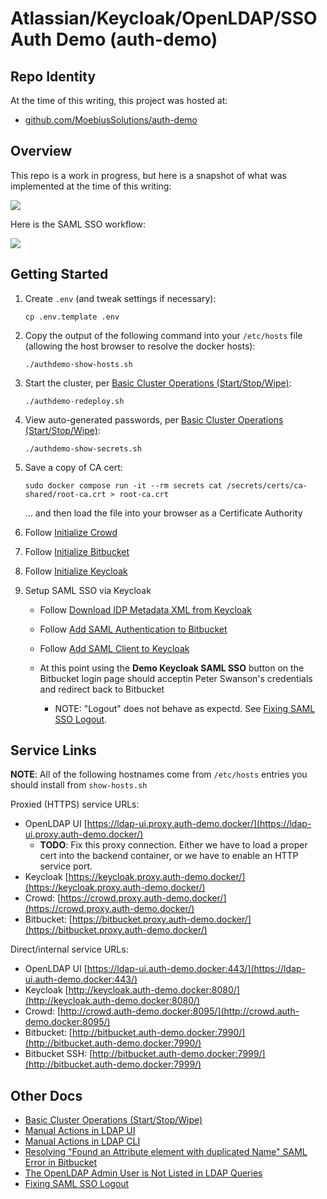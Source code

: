 # Atlassian/Keycloak/OpenLDAP/SSO Auth Demo (auth-demo)

## Repo Identity

At the time of this writing, this project was hosted at:

* [github.com/MoebiusSolutions/auth-demo](https://github.com/MoebiusSolutions/auth-demo)

## Overview

This repo is a work in progress, but here is a snapshot of what was implemented at the time of this writing:

![](https://www.moesol.com/plantuml/png/bOzFIyD04CNlyoc6dCoXv5vA82feQSLW4Iy5sSsEpPAuksmsrY1-TxDh_eXGggSPvltUpBoQNXmwZLOUIeT2MYgSr0g07KWvlCrogzyxP0qQtmpZUqDgUvtbVbuBPa1fGHWz4SVCc2R23q3yHarfFCd4grGZ_jpAIOysr1MrPjLUhNYwo-wsk1RvAk5fvF5gK6V-KZhU5XMvsR2RUJwga-7AwgFmKk4R-0G8IN2HJikN-41lP1l2a7QlBahdJ3o3mzDdkUdwMJ8ySug2uTvuUecFJOybDrQtfkanFupxQec9v6YbenZ2nZyv5bhLNGnZ-lzuO4hu8yGlMyZm1G00.png)

Here is the SAML SSO workflow:

![](https://www.moesol.com/plantuml/png/TP71Ri8m44Jl-OeLf_Q0UaS82UYbAbKZwB5IvTXRiafYk-jDKVlrjGCXf8YRevqPlPaeBOvXnUuGa445A8xFp2iMqkIL5V2btpmkSsKQiabJ6-K_MXff9YkIejKLohkT5ulTycK3ktp-K2mcNMn_7PkUyKVNJbM3vyaCfkfq7NdM4T2agqwFqUdLeqsWFMEMdTh0T34Gp61TawwWTljOfsX5d3qBvzDBuHODiHOG1pqfVCQzEkjbU4ywWvpTDnc4Dbqqeq4hfEgGzP8aJt0HmzbFukPQUW4p17VhYAim_W9hW0Uqy_8twcxngyKWqU8TAAqn1BWxa9J7pBUKUP-T3SdTRJiGxjcr7Xfi2kHGakz6K58wfbyb5FVh3DVL_Xjlx9mpXbZ-IAYTbVZn1m00.png)

## Getting Started

1. Create `.env` (and tweak settings if necessary):

   ```
   cp .env.template .env
   ```

2. Copy the output of the following command into your `/etc/hosts` file
   (allowing the host browser to resolve the docker hosts):

   ```
   ./authdemo-show-hosts.sh
   ```

3. Start the cluster, per [Basic Cluster Operations (Start/Stop/Wipe)](docs/Basic-Cluster-Operations-Start-Stop-Wipe.md):

   ```
   ./authdemo-redeploy.sh
   ```

4. View auto-generated passwords, per [Basic Cluster Operations (Start/Stop/Wipe)](docs/Basic-Cluster-Operations-Start-Stop-Wipe.md):

   ```
   ./authdemo-show-secrets.sh
   ```

5. Save a copy of CA cert:

   ```
   sudo docker compose run -it --rm secrets cat /secrets/certs/ca-shared/root-ca.crt > root-ca.crt
   ```

   ... and then load the file into your browser as a Certificate Authority

5. Follow [Initialize Crowd](docs/Setup_Initialize-Crowd.md)

6. Follow [Initialize Bitbucket](docs/Setup_Initialize-Bitbucket.md)

7. Follow [Initialize Keycloak](docs/Setup_Initialize-Keycloak.md)

8. Setup SAML SSO via Keycloak

    * Follow [Download IDP Metadata XML from Keycloak](docs/Setup_Download-IDP-Metadata-XML-from-Keycloak.md)

    * Follow [Add SAML Authentication to Bitbucket](docs/Setup_Add-SAML-Authentication-to-Bitbucket.md)

    * Follow [Add SAML Client to Keycloak](docs/Setup_Add-SAML-Client-to-Keycloak.md)

    * At this point using the **Demo Keycloak SAML SSO** button on the Bitbucket login page
      should acceptin Peter Swanson's credentials and redirect back to Bitbucket
   
        * NOTE: "Logout" does not behave as expectd. See [Fixing SAML SSO Logout](docs/Fixing-SAML-SSO-Logout.md).

## Service Links

**NOTE**: All of the following hostnames come from `/etc/hosts` entries you should install from `show-hosts.sh`

Proxied (HTTPS) service URLs:

* OpenLDAP UI [https://ldap-ui.proxy.auth-demo.docker/](https://ldap-ui.proxy.auth-demo.docker/)
   * **TODO**: Fix this proxy connection. Either we have to load a proper cert into the backend container,
     or we have to enable an HTTP service port.
* Keycloak [https://keycloak.proxy.auth-demo.docker/](https://keycloak.proxy.auth-demo.docker/)
* Crowd: [https://crowd.proxy.auth-demo.docker/](https://crowd.proxy.auth-demo.docker/)
* Bitbucket: [https://bitbucket.proxy.auth-demo.docker/](https://bitbucket.proxy.auth-demo.docker/)

Direct/internal service URLs:

* OpenLDAP UI [https://ldap-ui.auth-demo.docker:443/](https://ldap-ui.auth-demo.docker:443/)
* Keycloak [http://keycloak.auth-demo.docker:8080/](http://keycloak.auth-demo.docker:8080/)
* Crowd: [http://crowd.auth-demo.docker:8095/](http://crowd.auth-demo.docker:8095/)
* Bitbucket: [http://bitbucket.auth-demo.docker:7990/](http://bitbucket.auth-demo.docker:7990/)
* Bitbucket SSH: [http://bitbucket.auth-demo.docker:7999/](http://bitbucket.auth-demo.docker:7999/)

## Other Docs

* [Basic Cluster Operations (Start/Stop/Wipe)](docs/Basic-Cluster-Operations-Start-Stop-Wipe.md)
* [Manual Actions in LDAP UI](docs/Manual-Actions-in-LDAP-UI.md)
* [Manual Actions in LDAP CLI](docs/Manual-Actions-in-LDAP-CLI.md)
* [Resolving "Found an Attribute element with duplicated Name" SAML Error in Bitbucket](docs/Resolving-Found-an-Attribute-element-with-duplicated-Name-SAML-Error-in-Bitbucket.md)
* [The OpenLDAP Admin User is Not Listed in LDAP Queries](docs/The-OpenLDAP-Admin-User-is-Not-Listed-in-LDAP-Queries.md)
* [Fixing SAML SSO Logout](docs/Fixing-SAML-SSO-Logout.md)
